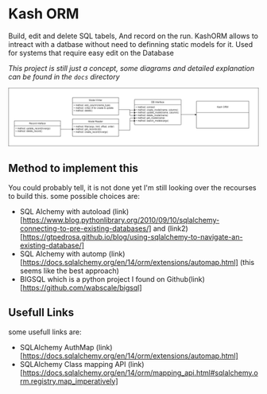 # Kash ORM
Build, edit and delete SQL tabels, And record on the run.
KashORM allows to intreact with a datbase without need to definning static models for it.
Used for systems that require easy edit on the Database

*This project is still just a concept, some diagrams and detailed explanation can be found in the `docs` directory*

![Diagram image](docs/db_library_diagram.png)

## Method to implement this
You could probably tell, it is not done yet
I'm still looking over the recourses to build this. some possible choices are:
- SQL Alchemy with autoload (link)[https://www.blog.pythonlibrary.org/2010/09/10/sqlalchemy-connecting-to-pre-existing-databases/] and (link2)[https://gtpedrosa.github.io/blog/using-sqlalchemy-to-navigate-an-existing-database/]
- SQL Alchemy with automp (link)[https://docs.sqlalchemy.org/en/14/orm/extensions/automap.html] (this seems like the best approach)
- BIGSQL which is a python project I found on Github(link)[https://github.com/wabscale/bigsql]


## Usefull Links
some usefull links are:
- SQLAlchemy AuthMap (link)[https://docs.sqlalchemy.org/en/14/orm/extensions/automap.html]
- SQLAlchemy Class mapping API (link)[https://docs.sqlalchemy.org/en/14/orm/mapping_api.html#sqlalchemy.orm.registry.map_imperatively]

